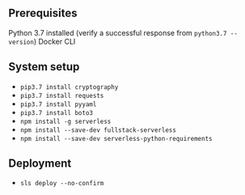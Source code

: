 ## Prerequisites
Python 3.7 installed (verify a successful response from `python3.7 --version`)
Docker CLI

## System setup
* `pip3.7 install cryptography`
* `pip3.7 install requests`
* `pip3.7 install pyyaml`
* `pip3.7 install boto3`
* `npm install -g serverless`
* `npm install --save-dev fullstack-serverless`
* `npm install --save-dev serverless-python-requirements`

## Deployment
* `sls deploy --no-confirm`
